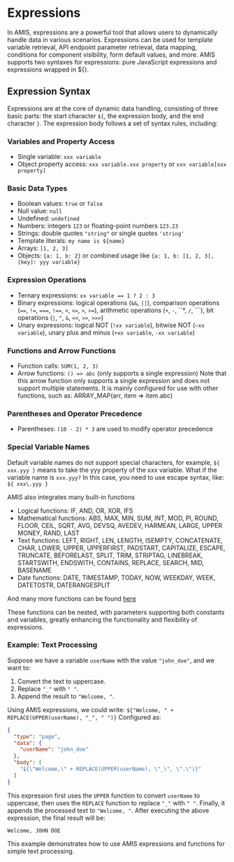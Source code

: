 # Expressions

In AMIS, expressions are a powerful tool that allows users to dynamically handle data in various scenarios. Expressions can be used for template variable retrieval, API endpoint parameter retrieval, data mapping, conditions for component visibility, form default values, and more. AMIS supports two syntaxes for expressions: pure JavaScript expressions and expressions wrapped in ${}.

## Expression Syntax

Expressions are at the core of dynamic data handling, consisting of three basic parts: the start character `${`, the expression body, and the end character `}`. The expression body follows a set of syntax rules, including:

### Variables and Property Access

- Single variable: `xxx variable`
- Object property access: `xxx variable.xxx property` or `xxx variable[xxx property]`

### Basic Data Types

- Boolean values: `true` or `false`
- Null value: `null`
- Undefined: `undefined`
- Numbers: integers `123` or floating-point numbers `123.23`
- Strings: double quotes `"string"` or single quotes `'string'`
- Template literals: ``my name is ${name}``
- Arrays: `[1, 2, 3]`
- Objects: `{a: 1, b: 2}` or combined usage like `{a: 1, b: [1, 2, 3], [key]: yyy variable}`

### Expression Operations

- Ternary expressions: `xx variable == 1 ? 2 : 3`
- Binary expressions: logical operations (`&&`, `||`), comparison operations (`==`, `!=`, `===`, `!==`, `<`, `<=`, `>`, `>=`), arithmetic operations (`+`, `-`, ``*, `/`, ```), bit operations (`|`, `^`, `&`, `<<`, `>>`, `>>>`)
- Unary expressions: logical NOT (`!xx variable`), bitwise NOT (`~xx variable`), unary plus and minus (`+xx variable`, `-xx variable`)

### Functions and Arrow Functions

- Function calls: `SUM(1, 2, 3)`
- Arrow functions: `() => abc` (only supports a single expression) Note that this arrow function only supports a single expression and does not support multiple statements. It is mainly configured for use with other functions, such as: ARRAY_MAP(arr, item => item.abc)

### Parentheses and Operator Precedence

- Parentheses: `(10 - 2) * 3` are used to modify operator precedence

### Special Variable Names
Default variable names do not support special characters, for example, `${ xxx.yyy }` means to take the yyy property of the xxx variable. What if the variable name is `xxx.yyy?` In this case, you need to use escape syntax, like: `${ xxx\.yyy }`

AMIS also integrates many built-in functions

- Logical functions: IF, AND, OR, XOR, IFS
- Mathematical functions: ABS, MAX, MIN, SUM, INT, MOD, PI, ROUND, FLOOR, CEIL, SQRT, AVG, DEVSQ, AVEDEV, HARMEAN, LARGE, UPPER MONEY, RAND, LAST
- Text functions: LEFT, RIGHT, LEN, LENGTH, ISEMPTY, CONCATENATE, CHAR, LOWER, UPPER, UPPERFIRST, PADSTART, CAPITALIZE, ESCAPE, TRUNCATE, BEFORELAST, SPLIT, TRIM, STRIPTAG, LINEBREAK, STARTSWITH, ENDSWITH, CONTAINS, REPLACE, SEARCH, MID, BASENAME
- Date functions: DATE, TIMESTAMP, TODAY, NOW, WEEKDAY, WEEK, DATETOSTR, DATERANGESPLIT

And many more functions can be found [here](https://aisuda.bce.baidu.com/amis/zh-CN/docs/concepts/expression#%E6%95%B0%E7%BB%84)

These functions can be nested, with parameters supporting both constants and variables, greatly enhancing the functionality and flexibility of expressions.

### Example: Text Processing
Suppose we have a variable `userName` with the value `"john_doe"`, and we want to:

1. Convert the text to uppercase.
2. Replace `"_"` with `" "`.
3. Append the result to `"Welcome, "`.

Using AMIS expressions, we could write: `${"Welcome, " + REPLACE(UPPER(userName), "_", " ")}`
Configured as:

```json
{
  "type": "page",
  "data": {
    "userName": "john_doe"
  },
  "body": [
    "${\"Welcome,\" + REPLACE(UPPER(userName), \"_\", \".\")}"
  ]
}
```

This expression first uses the `UPPER` function to convert `userName` to uppercase, then uses the `REPLACE` function to replace `"_"` with `" "`. Finally, it appends the processed text to `"Welcome, "`. After executing the above expression, the final result will be:

`Welcome, JOHN DOE`

This example demonstrates how to use AMIS expressions and functions for simple text processing.
